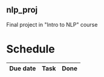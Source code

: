 ## nlp_proj
Final project in "Intro to NLP" course
# Schedule
| Due date | Task | Done |
| --- | --- | ---|

